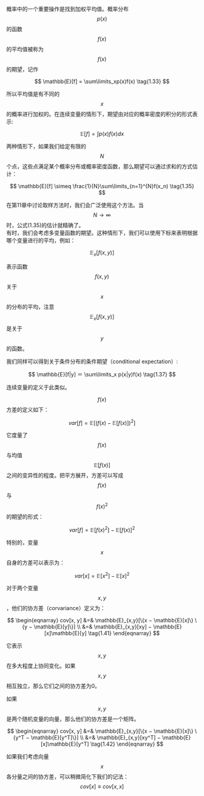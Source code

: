 概率中的一个重要操作是找到加权平均值。概率分布$$ p(x) $$的函数$$ f(x) $$的平均值被称为$$ f(x) $$的期望，记作
    
$$ 
\mathbb{E}[f] = \sum\limits_xp(x)f(x) \tag{1.33} 
$$ 

所以平均值是有不同的$$ x $$的概率进行加权的。在连续变量的情形下，期望由对应的概率密度的积分的形式表示:

$$ 
\mathbb{E}[f] = \int p(x)f(x)dx \tag{1.34} 
$$     

两种情形下，如果我们给定有限的$$ N $$个点，这些点满足某个概率分布或概率密度函数，那么期望可以通过求和的方式估计：    

$$ 
\mathbb{E}[f] \simeq \frac{1}{N}\sum\limits_{n=1}^{N}f(x_n) \tag{1.35}
$$    

在第11章中讨论取样方法时，我们会广泛使用这个方法。当$$ N \to \infty $$时，公式(1.35)的估计就精确了。    
有时，我们会考虑多变量函数的期望。这种情形下，我们可以使用下标来表明根据哪个变量进行的平均，例如：    

$$ 
\mathbb{E}_x[f(x, y)] \tag{1.36} 
$$    

表示函数$$ f(x, y) $$关于$$ x $$的分布的平均，注意$$ \mathbb{E}_x[f(x, y)] $$是关于$$ y $$的函数。    

我们同样可以得到关于条件分布的条件期望（conditional expectation）:

$$ 
\mathbb{E}[f|y] ＝ \sum\limits_x p(x|y)f(x)  \tag{1.37} 
$$     

连续变量的定义于此类似。     

$$ f(x) $$方差的定义如下：    

$$ 
var[f] = \mathbb{E}[(f(x) - \mathbb{E}[f(x)])^2] \tag{1.38} 
$$    

它度量了$$ f(x) $$与均值$$ \mathbb{E}[f(x)] $$之间的变异性的程度。把平方展开，方差可以写成$$ f(x) $$与$$ f(x)^2 $$的期望的形式：    

$$
var[f] = \mathbb{E}[f(x)^2] − \mathbb{E}[f(x)]^2 \tag{1.39}
$$

特别的，变量$$ x $$自身的方差可以表示为：    

$$
var[x] = \mathbb{E}[x^2] − \mathbb{E}[x]^2 \tag{1.40}
$$

对于两个变量$$ x, y$$，他们的协方差（corvariance）定义为：     

$$
\begin{eqnarray}
cov[x, y] &=& \mathbb{E}_{x,y}[\{x − \mathbb{E}[x]\} \{y − \mathbb{E}[y]\}]  \\
&=& \mathbb{E}_{x,y}[xy] − \mathbb{E}[x]\mathbb{E}[y] \tag{1.41}
\end{eqnarray}
$$  

它表示$$ x, y $$在多大程度上协同变化。如果$$ x, y $$相互独立，那么它们之间的协方差为0。      

如果$$ x, y $$是两个随机变量的向量，那么他们的协方差是一个矩阵。

$$
\begin{eqnarray}
cov[x, y] &=& \mathbb{E}_{x,y}[\{x − \mathbb{E}[x]\} \{y^T − \mathbb{E}[y^T]\}]  \\
&=& \mathbb{E}_{x,y}[xy^T] − \mathbb{E}[x]\mathbb{E}[y^T] \tag{1.42}
\end{eqnarray}
$$  

如果我们考虑向量$$ x $$各分量之间的协方差，可以稍微简化下我们的记法：$$ cov[x] \equiv cov[x, x] $$
